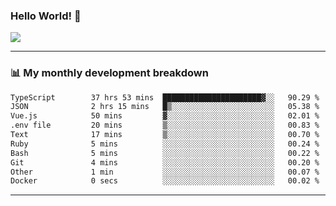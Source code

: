### Hello World! 👋

<a>
  <img align="center" src="https://github-readme-stats.vercel.app/api?username=megatunger&count_private=true&include_all_commits=true&bg_color=30,56CCF2,2F80ED&title_color=fff&text_color=fff" />
</a>

------
### 📊 My monthly development breakdown

<!--START_SECTION:waka-->

```txt
TypeScript        37 hrs 53 mins  ██████████████████████▓░░   90.29 %
JSON              2 hrs 15 mins   █▒░░░░░░░░░░░░░░░░░░░░░░░   05.38 %
Vue.js            50 mins         ▓░░░░░░░░░░░░░░░░░░░░░░░░   02.01 %
.env file         20 mins         ▒░░░░░░░░░░░░░░░░░░░░░░░░   00.83 %
Text              17 mins         ▒░░░░░░░░░░░░░░░░░░░░░░░░   00.70 %
Ruby              5 mins          ░░░░░░░░░░░░░░░░░░░░░░░░░   00.24 %
Bash              5 mins          ░░░░░░░░░░░░░░░░░░░░░░░░░   00.22 %
Git               4 mins          ░░░░░░░░░░░░░░░░░░░░░░░░░   00.20 %
Other             1 min           ░░░░░░░░░░░░░░░░░░░░░░░░░   00.07 %
Docker            0 secs          ░░░░░░░░░░░░░░░░░░░░░░░░░   00.02 %
```

<!--END_SECTION:waka-->

------
